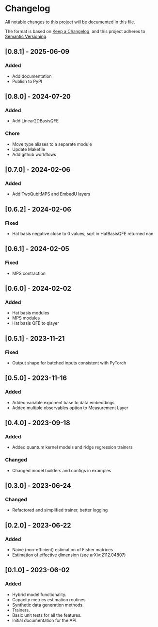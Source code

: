 # Changelog

All notable changes to this project will be documented in this file.

The format is based on [Keep a Changelog](https://keepachangelog.com/en/1.0.0/),
and this project adheres to [Semantic Versioning](https://semver.org/spec/v2.0.0.html).

## [0.8.1] - 2025-06-09

### Added

- Add documentation
- Publish to PyPI

## [0.8.0] - 2024-07-20

### Added

- Add Linear2DBasisQFE

### Chore

- Move type aliases to a separate module
- Update Makefile
- Add github workflows

## [0.7.0] - 2024-02-06

### Added

- Add TwoQubitMPS and EmbedU layers

## [0.6.2] - 2024-02-06

### Fixed

- Hat basis negative close to 0 values, sqrt in HatBasisQFE returned nan

## [0.6.1] - 2024-02-05

### Fixed

- MPS contraction

## [0.6.0] - 2024-02-02

### Added

- Hat basis modules
- MPS modules
- Hat basis QFE to qlayer

## [0.5.1] - 2023-11-21

### Fixed

- Output shape for batched inputs consistent with PyTorch

## [0.5.0] - 2023-11-16

### Added

- Added variable exponent base to data embeddings
- Added multiple observables option to Measurement Layer

## [0.4.0] - 2023-09-18

### Added

- Added quantum kernel models and ridge regression trainers

### Changed

- Changed model builders and configs in examples

## [0.3.0] - 2023-06-24

### Changed

- Refactored and simplified trainer, better logging

## [0.2.0] - 2023-06-22

### Added

- Naive (non-efficient) estimation of Fisher matrices
- Estimation of effective dimension (see arXiv:2112.04807)

## [0.1.0] - 2023-06-02

### Added

- Hybrid model functionality.
- Capacity metrics estimation routines.
- Synthetic data generation methods.
- Trainers.
- Basic unit tests for all the features.
- Initial documentation for the API.
